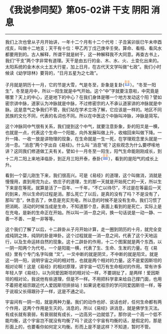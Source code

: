 # 《我说参同契》第05-02讲 干支 阴阳 消息

------

我们上次也曾从子月开始讲，一年十二个月有十二个代号：子丑寅卯辰巳午未申酉戌亥，叫做十二地支；天干有十位：甲乙丙丁戊己庚辛壬癸。算命、看相、看风水都要用到的。古人解释，所谓干就是树干，这一种解释我不大同意。再查古书上，我们“干支”两个字非常有道理。天干是由五行的金、木、水、火、土变化出来的。太阳系统的金木水火土五大行星，加上日月，在古代天文学叫做“七政”。我们小时候读《幼学琼林》要背的，“日月五星为之七政”。

子月就是阴历十一月，它的节是大雪，气是冬至，卦象是复卦(![img](%E5%B9%B2%E6%94%AF%E3%80%81%E9%98%B4%E9%98%B3%E3%80%81%E6%B6%88%E6%81%AF/gua24.png)）。“冬至一阳生”，冬至是月中，所以一阳生就是中气开始。这个“中”字就要注意啦，中究竟是哪里？天上的中心，还是地下的中心？在我们身体是哪一个地方发动这个阳？譬如密宗讲中脉，道家认为冲脉就是中脉，不过修密宗的人不承认道家讲的冲脉就是中脉。这是意气之争我们不管，我们站在学术立场了解，它应该是一样的。地区不同民族的文化不同，代表的名词也不同。所以在中医这个中脉叫冲脉，冲脉是简写。

这个冲脉同中气很有关系，我们提到这个中气，就要注意卦象，卦的阳爻是一横，也就是一点，代表这个生命一个阳能，向外发展叫做上升，收缩回来叫做下降。一升一降、一收一放是讲物理的现象，在生命就是一生一死，在学理观念里头就是一消一息。“消息”两个字出自《易经》。什么叫 “消息”呢？这些观念为什么要啰嗦地讲？这同我们修道做工夫有关。譬如十一月冬至一阳生，阳气生命能刚刚成长，到十二月二阳上来地泽临卦，到正月三阳开泰，泰卦(![img](%E5%B9%B2%E6%94%AF%E3%80%81%E9%98%B4%E9%98%B3%E3%80%81%E6%B6%88%E6%81%AF/gua11.png)），看到的是阳气的成长上升。

看到一个婴儿刚生下来，我们很高兴。可是《易经》的道理，这个叫做消，消就是慢慢用，直到用完为止。依庄子的道理，生的那一天就是开始死亡的一天，所以生下来是在等死。就算是活了一百年、一千年，“不亡以待尽”，不过是在等最后一天的到来，所以生命的过程是消。那么死亡了以后，是真的没有了吗？不是没有了，那叫“息”，休息去了，休息是充实充电，所以息的时候不是没有生命。我们习惯了把消耗、活动的时候当成是生命，不知道那个息，表面上看到的是死亡，实际上是在充电，是新的生命正在开始。所以叫一消一息之间，换一句话说是一动一静、一善一不善、一是一非等等。

这个我们了解了以后，十二辟卦从子月开始计算，走一圈到阴历的十月，就完全变成纯阴之体，纯阴的卦是坤卦。这个过程就是一消一息之间，代表了这个天地运行，以及生命运转自然的现象。这十二辟卦的作用，十二个图案就是两个东西，以一阴一阳两个为代号。一个是阳能一横，代表了生、生命、生发的力量。在《易经》里有个专门名字叫做 “爻”。一爻中断的就是阴爻，不中断的就是阳爻。就是这一阴一阳，说明宇宙之间的相对性，也就是两个相对的力量。这不是爱因斯坦的相对论啊！这是《易经》的相对原理，讲宇宙一切万有生命相对的作用。常有许多年轻人学《易经》，以为同爱因斯坦的相对论一样，不要胡扯了，是两样！爱因斯坦的相对论，我说他有些道理，但是不一样。不用把科学拿来给自己撑门面，也用不着把老祖宗跟近代人爱因斯坦排排站！如果说老祖宗的学问同爱因斯坦一样，等于说祖父长得跟孙子一样，这是不通之论。

宇宙间有一阴一阳，就是两种力量。我们的动作也好、说话也好，任何生命都有两个作用，这两个作用是生灭的，消息的，所以《易经》讲消息，就是佛学生灭法。有成长就有衰弱，有衰弱就有成长，一边高另一边就低了。那你说一个高一个低不能均衡，这个宇宙岂不就没有均衡了吗？说这个宇宙有均衡的话，是假定的，那是形面上的，也要看你如何定义均衡。形而上是不是这样？不知道，暂时不管。